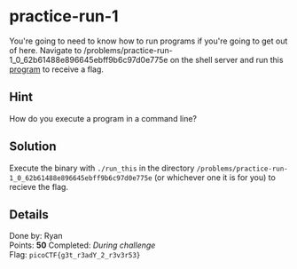 # practice-run-1
You're going to need to know how to run programs if you're going to get out of here. Navigate to /problems/practice-run-1_0_62b61488e896645ebff9b6c97d0e775e on the shell server and run this [program](run_this) to receive a flag.

## Hint
How do you execute a program in a command line?

## Solution
Execute the binary with `./run_this` in the directory `/problems/practice-run-1_0_62b61488e896645ebff9b6c97d0e775e` (or whichever one it is for you) to recieve the flag.

## Details
Done by: Ryan  
Points: **50**
Completed: *During challenge*  
Flag: `picoCTF{g3t_r3adY_2_r3v3r53}`

